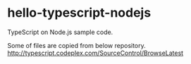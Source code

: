 hello-typescript-nodejs
=======================

TypeScript on Node.js sample code.

Some of files are copied from below repository.
http://typescript.codeplex.com/SourceControl/BrowseLatest